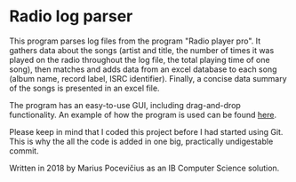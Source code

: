 Radio log parser
================
This program parses log files from the program "Radio player pro". It gathers data about the songs (artist and title, the number of times it was played on the radio throughout the log file, the total playing time of one song), then matches and adds data from an excel database to each song (album name, record label, ISRC identifier). Finally, a concise data summary of the songs is presented in an excel file.

The program has an easy-to-use GUI, including drag-and-drop functionality. An example of how the program is used can be found [here](https://youtu.be/lsHaLufNVrs).

Please keep in mind that I coded this project before I had started using Git. This is why the all the code is added in one big, practically undigestable commit.

Written in 2018 by Marius Pocevičius as an IB Computer Science solution.